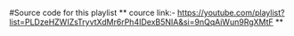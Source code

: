#Source code for this playlist
** cource link:- https://youtube.com/playlist?list=PLDzeHZWIZsTryvtXdMr6rPh4IDexB5NIA&si=9nQqAiWun9RgXMtF **
